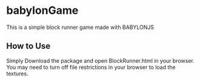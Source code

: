 # babylonGame
This is a simple block runner game made with BABYLONJS

## How to Use
Simply Download the package and open BlockRunner.html in your browser.
You may need to turn off file restrictions in your browser to load the textures.
